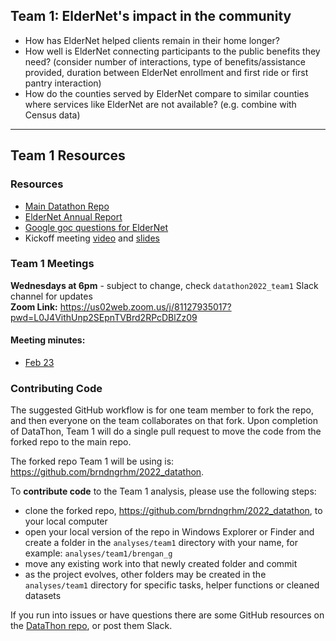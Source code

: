 ## Team 1: ElderNet's impact in the community

- How has ElderNet helped clients remain in their home longer?
- How well is ElderNet connecting participants to the public benefits they need? (consider number of interactions, type of benefits/assistance provided, duration between ElderNet enrollment and first ride or first pantry interaction)
- How do the counties served by ElderNet compare to similar counties where services like ElderNet are not available? (e.g. combine with Census data)

-----------------

## Team 1 Resources

### Resources

 * [Main Datathon Repo](https://github.com/rladiesPHL/2022_datathon)
 * [ElderNet Annual Report](https://github.com/brndngrhm/2022_datathon/blob/main/analyses/team1/misc/Annual%20Report%202021.pdf)
 * [Google goc questions for ElderNet](https://docs.google.com/document/d/17vAQniQK6KEQsS2pSP564QzXHEA6kIgHz6mgf5fXHqs/edit)
 * Kickoff meeting [video](https://youtu.be/2dSYuYJGLk0) and [slides](https://docs.google.com/presentation/d/1KIho-PZE9CqAqW8Xr2gXCoNZnkgSXM4xOWbKnXjFN1c/edit#slide=id.g73b20e478e_0_0)
 
### Team 1 Meetings 

**Wednesdays at 6pm** - subject to change, check `datathon2022_team1` Slack channel for updates  
**Zoom Link:** https://us02web.zoom.us/j/81127935017?pwd=L0J4VithUnp2SEpnTVBrd2RPcDBlZz09

#### Meeting minutes:  

  * [Feb 23](https://docs.google.com/document/d/1zasFB6DBYPojBgp2FnB7pZQyV_W-MaNyPQiJllmIYFY/edit)

### Contributing Code

The suggested GitHub workflow is for one team member to fork the repo, and then everyone on the team collaborates on that fork. Upon completion of DataThon, Team 1 will do a single pull request to move the code from the forked repo to the main repo.
 
The forked repo Team 1 will be using is: https://github.com/brndngrhm/2022_datathon. 

To **contribute code** to the Team 1 analysis, please use the following steps:

 * clone the forked repo, https://github.com/brndngrhm/2022_datathon, to your local computer
 * open your local version of the repo in Windows Explorer or Finder and create a folder in the `analyses/team1` directory with your name, for example: `analyses/team1/brengan_g`
 * move any existing work into that newly created folder and commit
 * as the project evolves, other folders may be created in the `analyses/team1` directory for specific tasks, helper functions or cleaned datasets

If you run into issues or have questions there are some GitHub resources on the [DataThon repo](https://github.com/rladiesPHL/2022_datathon#faq), or post them Slack.
